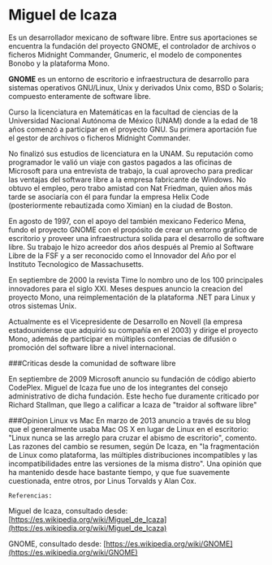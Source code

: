 # Miguel de Icaza

Es un desarrollador mexicano de software libre. Entre sus aportaciones se encuentra la fundación del proyecto GNOME, el controlador de archivos o ficheros Midnight Commander, Gnumeric, el modelo de componentes Bonobo y la plataforma Mono.

**GNOME** es un entorno de escritorio e infraestructura de desarrollo para sistemas operativos GNU/Linux, Unix y derivados Unix como, BSD o Solaris; compuesto enteramente de software libre.

Curso la licenciatura en Matemáticas en la facultad de ciencias de la Universidad Nacional Autónoma de México (UNAM) donde a la edad de 18 años comenzó a participar en el proyecto GNU. Su primera aportación fue el gestor de archivos o ficheros Midnight Commander.

No finalizó sus estudios de licenciatura en la UNAM. Su reputación como programador le valió un viaje con gastos pagados a las oficinas de Microsoft para una entrevista de trabajo, la cual aprovecho para predicar las ventajas del software libre a la empresa fabricante de Windows. No obtuvo el empleo, pero trabo amistad con Nat Friedman, quien años más tarde se asociaría con él para fundar la empresa Helix Code (posteriormente rebautizada como Ximian) en la ciudad de Boston.

En agosto de 1997, con el apoyo del también mexicano Federico Mena, fundo el proyecto GNOME con el propósito de crear un entorno gráfico de escritorio y proveer una infraestructura solida para el desarrollo de software libre. Su trabajo le hizo acreedor dos años después al Premio al Software Libre de la FSF y a ser reconocido como el Innovador del Año por el Instituto Tecnologico de Massachusetts.

En septiembre de 2000 la revista Time lo nombro uno de los 100 principales innovadores para el siglo XXI. Meses despues anuncio la creacion del proyecto Mono, una reimplementación de la plataforma .NET para Linux y otros sistemas Unix.

Actualmente es el Vicepresidente de Desarrollo en Novell (la empresa estadounidense que adquirió su compañía en el 2003) y dirige el proyecto Mono, además de participar en múltiples conferencias de difusión o promoción del software libre a nivel internacional.

###Criticas desde la comunidad de software libre

En septiembre de 2009 Microsoft anuncio su fundación de código abierto CodePlex. Miguel de Icaza fue uno de los integrantes del consejo administrativo de dicha fundación. Este hecho fue duramente criticado por Richard Stallman, que llego a calificar a Icaza de "traidor al software libre"

###Opinion Linux vs Mac
En marzo de 2013 anuncio a través de su blog que el generalmente usaba Mac OS X en lugar de Linux en el escritorio: "Linux nunca se las arreglo para cruzar el abismo de escritorio", comento. Las razones del cambio se resumen, según De Icaza, en "la fragmentación de Linux como plataforma, las múltiples distribuciones incompatibles y las incompatibilidades entre las versiones de la misma distro". Una opinión que ha mantenido desde hace bastante tiempo, y que fue suavemente cuestionada, entre otros, por Linus Torvalds y Alan Cox.

```
Referencias:
```

Miguel de Icaza, consultado desde: [https://es.wikipedia.org/wiki/Miguel_de_Icaza](https://es.wikipedia.org/wiki/Miguel_de_Icaza)

GNOME, consultado desde: [https://es.wikipedia.org/wiki/GNOME](https://es.wikipedia.org/wiki/GNOME)

